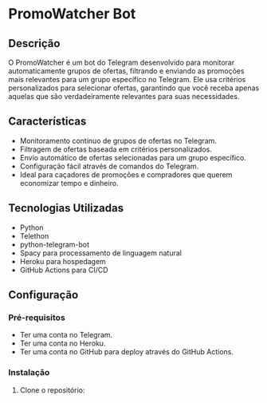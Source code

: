 # PromoWatcher Bot

## Descrição
O PromoWatcher é um bot do Telegram desenvolvido para monitorar automaticamente grupos de ofertas, filtrando e enviando as promoções mais relevantes para um grupo específico no Telegram. Ele usa critérios personalizados para selecionar ofertas, garantindo que você receba apenas aquelas que são verdadeiramente relevantes para suas necessidades.

## Características
- Monitoramento contínuo de grupos de ofertas no Telegram.
- Filtragem de ofertas baseada em critérios personalizados.
- Envio automático de ofertas selecionadas para um grupo específico.
- Configuração fácil através de comandos do Telegram.
- Ideal para caçadores de promoções e compradores que querem economizar tempo e dinheiro.

## Tecnologias Utilizadas
- Python
- Telethon
- python-telegram-bot
- Spacy para processamento de linguagem natural
- Heroku para hospedagem
- GitHub Actions para CI/CD

## Configuração
### Pré-requisitos
- Ter uma conta no Telegram.
- Ter uma conta no Heroku.
- Ter uma conta no GitHub para deploy através do GitHub Actions.

### Instalação
1. Clone o repositório:
